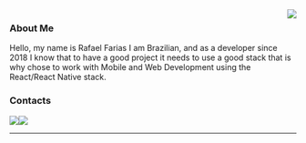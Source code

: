 <img align='right' src="https://github-readme-stats.vercel.app/api?username=therafaelfarias&show_icons=true&title_color=783c00&text_color=af552e&icon_color=783c00&bg_color=f8efd4&cache_seconds=2300">

### About Me
Hello, my name is Rafael Farias I am Brazilian, and as a developer since 2018 I know that to have a good project it needs to use a good stack that is why chose to work with Mobile and Web Development using the React/React Native stack. 

### Contacts

<div style="display: flex">
  <a href="mailto:rafaelfarias@zohomail.com">
  <img src="https://img.shields.io/badge/-Mail-FF0000?style=flat-square&labelColor=FF0000&logo=gmail&logoColor=white&link=" />
</a>
  <a href="https://www.linkedin.com/in/rafael-farias-856898193/">
   <img src="https://img.shields.io/badge/-Linkedin-0e76a8?style=flat-square&logo=Linkedin&logoColor=white&link=" />
</a>
</div>

</p>
<hr>
